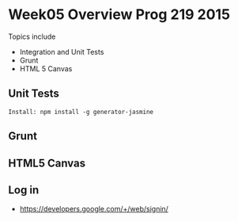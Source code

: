 # Week05 Overview Prog 219 2015

Topics include

- Integration and Unit Tests
- Grunt
- HTML 5 Canvas

## Unit Tests

    Install: npm install -g generator-jasmine

## Grunt

## HTML5 Canvas

## Log in

- <https://developers.google.com/+/web/signin/>